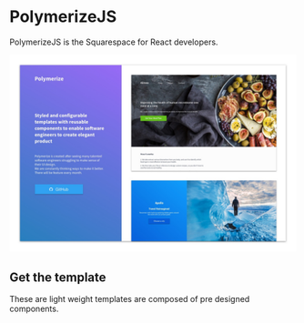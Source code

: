 # PolymerizeJS
PolymerizeJS is the Squarespace for React developers.

![Polymerize Landing Page](./github/1-landing.jpg)

## Get the template
These are light weight templates are composed of pre designed components. 
